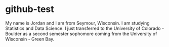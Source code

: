# github-test
My name is Jordan and I am from Seymour, Wisconsin. I am studying Statistics and Data Science. I just transferred to the University of Colorado - Boulder as a second semester sophomore coming from the University of Wisconsin - Green Bay.

